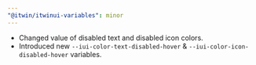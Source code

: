 ```yaml
---
"@itwin/itwinui-variables": minor
---
```


- Changed value of disabled text and disabled icon colors.
- Introduced new `--iui-color-text-disabled-hover` & `--iui-color-icon-disabled-hover` variables.
